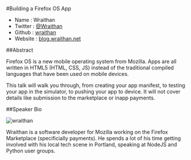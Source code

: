 #Building a Firefox OS App

* Name      : Wraithan
* Twitter   : [@Wraithan][]
* Github    : [wraithan][]
* Website   : [blog.wraithan.net][]

##Abstract

Firefox OS is a new mobile operating system from Mozilla. Apps are all written in HTML5 (HTML, CSS, JS) instead of the traditional compiled languages that have been used on mobile devices.

This talk will walk you through, from creating your app manifest, to testing your app in the simulator, to pushing your app to device. It will not cover details like submission to the marketplace or inapp payments.

##Speaker Bio

![wraithan](https://raw.github.com/cascadiajs/2013.cascadiajs.com/master/images/wraithan.jpg)

Wraithan is a software developer for Mozilla working on the Firefox Marketplace (specificially payments). He spends a lot of his time getting involved with his local tech scene in Portland, speaking at NodeJS and Python user groups.

[@Wraithan]:http://twitter.com/wraithan
[wraithan]:https://github.com/wraithan
[blog.wraithan.net]:http://blog.wraithan.net

